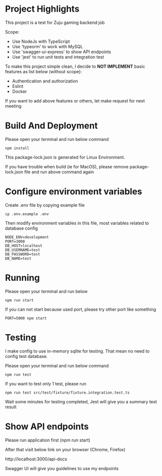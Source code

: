# Project Highlights
This project is a test for Zuju gaming backend job

Scope:
- Use NodeJs with TypeScript
- Use 'typeorm' to work with MySQL
- Use 'swagger-ui-express' to show API endpoints
- Use 'jest' to run unit tests and integration test

To make this project simple clean, I decide to **NOT IMPLEMENT** basic features as list below (without scope):
- Authentication and authorization
- Eslint
- Docker
  
If you want to add above features or others, let make request for next meeting

# Build And Deployment

Please open your terminal and run below command
```shell
npm install
```
This package-lock.json is generated for Linux Environment. 

If you have trouble when build (ie for MacOS), please remove package-lock.json file and run above command again

# Configure environment variables

Create .env file by copying example file

```shell
cp .env.example .env
```

Then modify environment variables in this file, most variables related to database config

```shell
NODE_ENV=development
PORT=3000
DB_HOST=localhost
DB_USERNAME=test
DB_PASSWORD=test
DB_NAME=test
```

# Running
Please open your terminal and run below
```shell
npm run start
```
If you can not start because used port, please try other port like something
```shell
PORT=5000 npm start
```

# Testing

I make config to use in-memory sqlite for testing. That mean no need to config test database.

Please open your terminal and run below command
```shell
npm run test
```
If you want to test only 1 test, please run
```shell
npm run test src/test/fixture/fixture.integration.test.ts
```
Wait some minutes for testing completed, Jest will give you a summary test result
# Show API endpoints
Please run application first (npm run start)

After that visit below link on your browser (Chrome, Firefox)


http://localhost:3000/api-docs

Swagger UI will give you guidelines to use my endpoints


